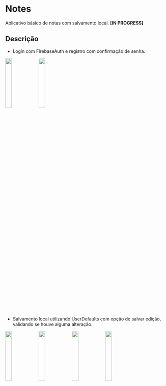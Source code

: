 # Notes
Aplicativo básico de notas com salvamento local. **[IN PROGRESS]**

## Descrição

- Login com FirebaseAuth e registro com confirmação de senha. <br>

<img src="https://github.com/mtsaccorsi/Notes/assets/41010243/31114da2-744e-400d-a75e-681f8eb99cc7" width="20%">

<img src="https://github.com/mtsaccorsi/Notes/assets/41010243/111dc712-9624-4565-a090-80f1c19ea8a6" width="20%">
<br><br>

- Salvamento local utilizando UserDefaults com opção de salvar edição, validando se houve alguma alteração.<br>

<img src="https://github.com/mtsaccorsi/Notes/assets/41010243/acad9bc6-22ce-4f55-8eb3-76dc167d6974" width="20%">

<img src="https://github.com/mtsaccorsi/Notes/assets/41010243/fed185b0-2dc8-4597-b61f-ba5669c385ad" width="20%">

<img src="https://github.com/mtsaccorsi/Notes/assets/41010243/0eb7da2b-4a76-4dae-872b-0530a7564ac1" width="20%">

<img src="https://github.com/mtsaccorsi/Notes/assets/41010243/cc9e8e87-07ee-4149-bfff-9d9a024eb80d" width="20%">
